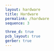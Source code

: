 ```yaml
---
layout: hardware
title: Hardware
permalink: /hardware
sequence: 3

three_d: true
pcb_layout: true
gerber: true
---
```


<!-- Steps to update hardware

Schematic in KiCad:
1. Change issue date and version of the schematic:
    File > Page Settings > Issue Date
    File > Page Settings > Revision
1. Create a schematic PDF file `schematic.pdf`
    File > Print > Check Print sheet reference and title block > Print > Save as PDF > Title : Project name V1.0 > Save in hardware/docs/schematic.pdf
1. Create a schematic PNG file `schematic.png`
    Open schematic.pdf in Preview > Format: PNG > Resolution 300 > schematic.png > images/hardware/schematic.png

PCB Layout in KiCad:
1. Change version number and date in layout Silscreen
1. Change issue date of the layout:
    File > Page Settings > Issue Date
1. Create a layout PDF file `layout.pdf`
    File > Print > Check `F.Cu`, `B.Cu`, `F.SilkS`, `B.SilkS`, `F.Mask`, `B.Mask`, `Edge.Cuts`, `F.CrtYrd`, `B.CrtYrd`, `F.Fab`, `B.Fab` > Save as PDF > Title : Project name V1.0 > Save in hardware/docs/layout.pdf
1. Create back layer screenshot `layout-back.png`
    View > Uncheck Show Grid > Enable all Front / Back layers > Select Silscreen layer > Flip view for Back layer > Take a screenshot
1. Create front layer screenshot of `layout-front.png`
1. Create screenshots of the 3D view `3dview-back.png` and `3dview-front.png`
    File > View > 3D Viewer > File > Export current view as PNG > images/hardware/3dview-front.png
-->
